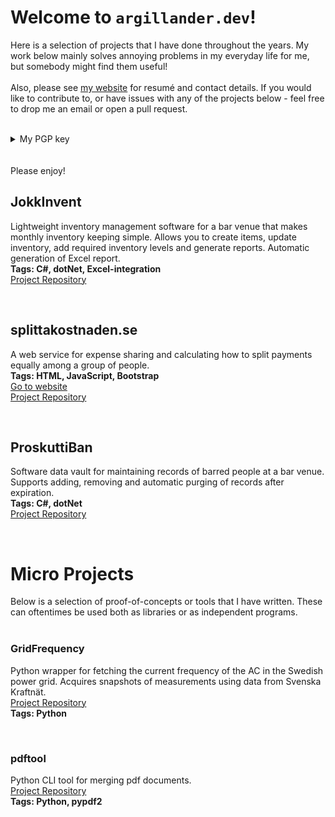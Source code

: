 # Welcome to ```argillander.dev```!
Here is a selection of projects that I have done throughout the years. My work below mainly solves annoying problems in my everyday life for me, but somebody might find them useful!
<br>
<br>
Also, please see [my website](https://argillander.se) for resumé and contact details. If you would like to contribute to, or have issues with any of the projects below - feel free to drop me an email or open a pull request.  
<br>
<details><summary>My PGP key</summary>
<p>

-----BEGIN PGP PUBLIC KEY BLOCK-----
<br>
<br>
mQENBF4AsjMBCADO/Z3m5o+CAr9WkE8LE8ktbe0DMzJAzx/hQXyH8vwUk4+zvyeT
LYYrJA80gfiWfoT9xBBHAul+EHV3HH18wHPeF0/dTj2wKK8lnF92bTDweMCNNv4s
agziLc1xzdKwddhq3gYDSKaCgcln6bynEELzBUHa+0TPNApiWHYbz5qisYNXMkzv
TaTynKTUj2JhHaZt8CAfzR6K0Y9mnatrsL1E8Jhhcj4I3F47pnNDxYjXwEjTPh9l
8cO/f2HldAkLbDhT5NFujfdYgashNOe58KxzeKQMyIugZWYv95yStkKG6sk+CnPu
RRGFfy8j92xWIP1QplQclhSo/arfwx2Pd4W7ABEBAAG0NUpvYWtpbSBBcmdpbGxh
bmRlciAoTWFpbiBrZXkpIDxqb2FraW1AYXJnaWxsYW5kZXIuc2U+iQFOBBMBCAA4
FiEEyY4lHpP9F47rVbqOVAhj0MhGIyAFAl4AsjMCGwMFCwkIBwIGFQoJCAsCBBYC
AwECHgECF4AACgkQVAhj0MhGIyDX6AgAj0zdhFYWjMzvv3T3pfuBIAaFXilrG1Rl
PtZbkiNDYJKhbImLSDoFIXmy5CN+slkJXKcWAyO0XMiir7wZheC+z4jYbg7NZb93
/l4+tWzVsmfZHzfGjG8biWD4ZIH7fP4vLn4SfG1oFRPTQcLlrYK5fWY35x98Ygkm
b2aME0Fi8dWncWlWzPxtqIvZhx6J/ZCCjO6effGN0apaJvg5hkPa2jItvjBu57Ur
RJvOJ+ajWOvpvbxjzD0IBeRQ6AksEScocq8zMKqWARYlbulGurmtVysS8XA2phje
FpUuuYV1N0H1HK4O9tZZkGPUhF+rDcI7d51ApHkHBZgFGpcLDsJCYbkBDQReALIz
AQgAxLtXWdwznKJl5txjz7RTKO4s+ytfKvyyl8U0EknkkSQLUWtT8o+i29udyCl4
o8lMv0LlKkok5i7vMZe0H2/RCyO7BwwytJoQm7rt6YguqbHpGEj6EJ6gdrC0rzjX
KQsyN6Q6t//kWiWsw1oRkxmkTsGSgO/mgXzfxiLXHL8XAp+puAcg24thBsGrFGdt
T99M5MKaycJLPPJI+dhCMiyfflz+6rM1hECz7QibAgH1bT+bjQ4oOLVcco105kG4
pERAdF8p4DXdRkxxGwXoQVAWVucO9+wGD0l6sSSiOtAlynmGUPsGhYqCcipSEQdH
iq9FZBNdCusF0KU1t38Ssj67TQARAQABiQE2BBgBCAAgFiEEyY4lHpP9F47rVbqO
VAhj0MhGIyAFAl4AsjMCGwwACgkQVAhj0MhGIyAVhQf/b/98Nez8RaJN7PFn2AQv
NknhQqrJjLcHFazcEJk7lslY6m/Udh4QRZdyxPgAzLthFEPU84O7deqx+u+CPGnz
GPQenM+4lrxGNcR3b4qNHEwM+Uf8w/yDaZCHbpCfbJ91iF+aPEERqpcZ3/Sk+lfo
epmmj3E7D6uU6jIPLbw1SBQcPx/SNpVgK5awh5kY4KZc0WRrmcxzhFYYfh+v9oY1
gEwvrsjbmnJN3VEBpm9vTtsSxrNgkC+cMeK2iVn3xSt9kKRq7y8m49+LzJ9PzFM0
+T3eECkKEYu3Usvxy2v+Tm0SM3aZTAbL5T4xH038mr5kRZ356iSzQAv1ysoby8q4<br>
Vw==<br>
=6k+d<br><br>
-----END PGP PUBLIC KEY BLOCK-----
</p>
</details>
<br>
<br>
Please enjoy!
<br>

## JokkInvent
Lightweight inventory management software for a bar venue that makes monthly inventory keeping simple. Allows you to create items, update inventory, add required inventory levels and generate reports. Automatic generation of Excel report.
<br>
<b>Tags: C#, dotNet, Excel-integration </b>
<br>[Project Repository](https://github.com/argillander/JokkInvent)

<br>

## splittakostnade<span>n.s</span>e
A web service for expense sharing and calculating how to split payments equally among a group of people. 
<br>
<b>Tags: HTML, JavaScript, Bootstrap </b>
<br>[Go to website](https://argillander.se/splitt/index.html)
<br>[Project Repository](https://github.com/argillander/splittakostnaden.se)

<br>


## ProskuttiBan
Software data vault for maintaining records of barred people at a bar venue. Supports adding, removing and automatic purging of records after expiration.
<br>
<b>Tags: C#, dotNet</b>
<br>[Project Repository](https://github.com/argillander/ProskuttiBan)

<br>

# Micro Projects
Below is a selection of proof-of-concepts or tools that I have written. These can oftentimes be used both as libraries or as independent programs. 
<br>
<br>

### GridFrequency
Python wrapper for fetching the current frequency of the AC in the Swedish power grid. Acquires snapshots of measurements using data from Svenska Kraftnät. 
<br>[Project Repository](https://github.com/argillander/GridFrequency)
<br>
<b>Tags: Python</b>

<br>

### pdftool
Python CLI tool for merging pdf documents. 
<br>[Project Repository](https://github.com/argillander/pdftool)
<br>
<b>Tags: Python, pypdf2</b>
<br>
<br>

